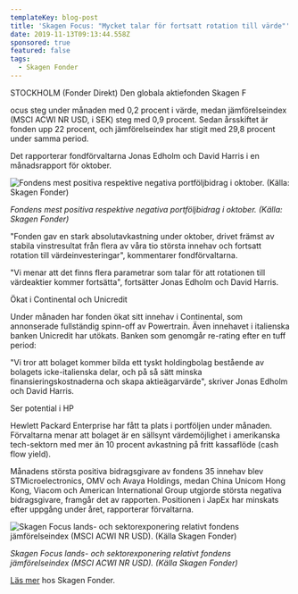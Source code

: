 ```yaml
---
templateKey: blog-post
title: 'Skagen Focus: "Mycket talar för fortsatt rotation till värde"'
date: 2019-11-13T09:13:44.558Z
sponsored: true
featured: false
tags:
  - Skagen Fonder
---
```

STOCKHOLM (Fonder Direkt) Den globala aktiefonden Skagen F

ocus steg under månaden med 0,2 procent i värde, medan jämförelseindex (MSCI ACWI NR USD, i SEK) steg med 0,9 procent. Sedan årsskiftet är fonden upp 22 procent, och jämförelseindex har stigit med 29,8 procent under samma period.

Det rapporterar fondförvaltarna Jonas Edholm och David Harris i en månadsrapport för oktober.

![Fondens mest positiva respektive negativa portföljbidrag i oktober. (Källa: Skagen Fonder)](/img/focus.jpg "Fondens mest positiva respektive negativa portföljbidrag i oktober. (Källa: Skagen Fonder)")

_Fondens mest positiva respektive negativa portföljbidrag i oktober. (Källa: Skagen Fonder)_



"Fonden gav en stark absolutavkastning under oktober, drivet främst av stabila vinstresultat från flera av våra tio största innehav och fortsatt rotation till värdeinvesteringar", kommentarer fondförvaltarna.



"Vi menar att det finns flera parametrar som talar för att rotationen till värdeaktier kommer fortsätta", fortsätter Jonas Edholm och David Harris.



Ökat i Continental och Unicredit



Under månaden har fonden ökat sitt innehav i Continental, som annonserade fullständig spinn-off av Powertrain. Även innehavet i italienska banken Unicredit har utökats. Banken som genomgår re-rating efter en tuff period:



"Vi tror att bolaget kommer bilda ett tyskt holdingbolag bestående av bolagets icke-italienska delar, och på så sätt minska finansieringskostnaderna och skapa aktieägarvärde", skriver Jonas Edholm och David Harris.



Ser potential i HP



Hewlett Packard Enterprise har fått ta plats i portföljen under månaden. Förvaltarna menar att bolaget är en sällsynt värdemöjlighet i amerikanska tech-sektorn med mer än 10 procent avkastning på fritt kassaflöde (cash flow yield).



Månadens största positiva bidragsgivare av fondens 35 innehav blev STMicroelectronics, OMV och Avaya Holdings, medan China Unicom Hong Kong, Viacom och American International Group utgjorde största negativa bidragsgivare, framgår det av rapporten. Positionen i JapEx har minskats efter uppgång under året, rapporterar förvaltarna.

![Skagen Focus lands- och sektorexponering relativt fondens jämförelseindex (MSCI ACWI NR USD). (Källa Skagen Fonder)](/img/focus2.jpg "Skagen Focus lands- och sektorexponering relativt fondens jämförelseindex (MSCI ACWI NR USD). (Källa Skagen Fonder)")

_Skagen Focus lands- och sektorexponering relativt fondens jämförelseindex (MSCI ACWI NR USD). (Källa Skagen Fonder)_



[Läs mer](https://www.skagenfonder.se) hos Skagen Fonder.
